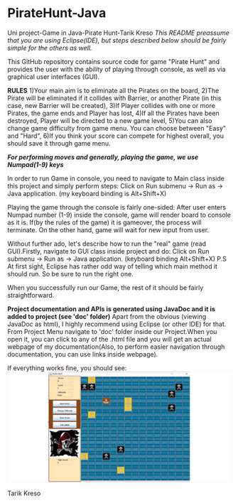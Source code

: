 # PirateHunt-Java
Uni project-Game in Java-Pirate Hunt-Tarik Kreso
*This README preassume that you are using Eclipse(IDE), but steps described below should be fairly simple for the others as well.*

This GitHub repository contains source code for game "Pirate Hunt" and provides the user with the ability of playing through console,
as well as via graphical user interfaces (GUI).

**RULES**
 1)Your main aim is to eliminate all the Pirates on the board,
 2)The Pirate will be eliminated if it collides with Barrier, or another Pirate (in this case, new Barrier will be created),
 3)If Player collides with one or more Pirates, the game ends and Player has lost,
 4)If all the Pirates have been destroyed, Player will be directed to a new game level,
 5)You can also change game difficulty from game menu. You can choose between "Easy" and "Hard",
 6)If you think your score can compete for highest overall, you should save it through game menu.

***For performing moves and generally, playing the game, we use Numpad(1-9) keys***

In order to run Game in console, you need to navigate to Main class inside this project and simply perform steps:
  Click on Run submenu -> Run as -> Java application. (my keyboard binding is Alt+Shift+X)

Playing the game through the console is fairly one-sided: After user enters Numpad number (1-9) inside the console, game will render board 
to console as it is. If(by the rules of the game) it is gameover, the process will terminate. On the other hand, game will wait for new 
input from user.

Without further ado, let's describe how to run the "real" game (read GUI).Firstly, navigate to GUI class inside project and do:
  Click on Run submenu -> Run as -> Java application. (keyboard binding Alt+Shift+X)
  P.S At first sight, Eclipse has rather odd way of telling which main method it should run. So be sure to run the right one.

When you successfully run our Game, the rest of it should be fairly straightforward.

****Project documentation and APIs is generated using JavaDoc and it is added to project (see 'doc' folder)****
  Apart from the obvious (viewing JavaDoc as html), I highly recommend using Eclipse (or other IDE) for that. From Project Menu navigate 
  to 'doc' folder inside our Project.When you open it, you can click to any of the <classname>.html file and you will get an actual webpage
  of my documentation(Also, to perform easier navigation through documentation, you can use links inside webpage).
 
 If everything works fine, you should see:
 ![Screenshot](https://github.com/kr3s0/PirateHunt-Java/blob/master/GUI-Pirate%20Hunt.png)
  
  Tarik Kreso
